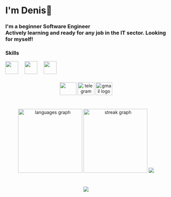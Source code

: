 <h1 align="left">I'm Denis💋</h1>

###

<h3 align="left">I'm a beginner Software Engineer
<br>
Actively learning and ready for any job in the IT sector. Looking for myself!</h3>

### Skills

<div align="left">
  <img src="https://img.icons8.com/?size=100&id=PXTY4q2Sq2lG&format=png&color=000000" height="40" />
  <img width="12" />
  <img src="https://img.icons8.com/?size=100&id=78108&format=png&color=000000" 
  height="40" />
  <img width="12" />
  <img src="https://img.icons8.com/?size=100&id=21278&format=png&color=000000"
  height="40"  />
  <img width="12" />
</div>

###

<div align="center">
  <a href="https://www.linkedin.com/in/miroslav-pisaryk-953490261"><img src="https://raw.githubusercontent.com/maurodesouza/profile-readme-generator/master/src/assets/icons/social/linkedin/default.svg"  width="52" height="40"/></a>
 <a href="#"> <img src="https://raw.githubusercontent.com/maurodesouza/profile-readme-generator/master/src/assets/icons/social/telegram/default.svg" width="52" height="40" alt="telegram logo"/></a>
   <a href="mailto:nofckwithme@gmail.com">   <img src="https://raw.githubusercontent.com/maurodesouza/profile-readme-generator/master/src/assets/icons/social/gmail/default.svg" width="52" height="40" alt="gmail logo"  />
</a>

</div>

###

<br clear="both">

<div align="center">
  <img src="https://github-readme-stats.vercel.app/api/top-langs?username=CHIKOJgg&locale=en&hide_title=false&layout=compact&card_width=320&langs_count=6&theme=dark&hide_border=true&order=2" height="200" alt="languages graph"  />
  <img src="https://streak-stats.demolab.com?user=CHIKOJgg&locale=en&mode=daily&theme=dark&hide_border=true&border_radius=10&order=3" height="200" alt="streak graph"  />
  <picture>
  <source
    srcset="https://github-readme-stats.vercel.app/api?username=CHIKOJgg&show_icons=true&theme=dark"
    media="(prefers-color-scheme: dark)"
  />
  <source
    srcset="https://github-readme-stats.vercel.app/api?username=CHIKOJgg&show_icons=true"
    media="(prefers-color-scheme: light), (prefers-color-scheme: no-preference)"
  />
  <img src="https://github-readme-stats.vercel.app/api?username=CHIKOJgg&show_icons=true" />
</picture>
</div>

###

<br clear="both">

<div align="center">
  <img src="https://visitor-badge.laobi.icu/badge?page_id=CHIKOJgg.CHIKOJgg&right_color=black"  />
</div>

###